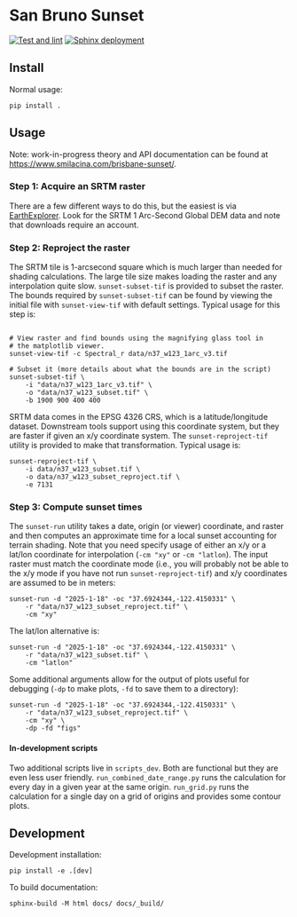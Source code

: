 # San Bruno Sunset

[![Test and lint](https://github.com/jwmccay/brisbane-sunset/actions/workflows/python-package.yml/badge.svg)](https://github.com/jwmccay/brisbane-sunset/actions/workflows/python-package.yml) [![Sphinx deployment](https://github.com/jwmccay/brisbane-sunset/actions/workflows/sphinx.yml/badge.svg)](https://github.com/jwmccay/brisbane-sunset/actions/workflows/sphinx.yml)

## Install

Normal usage:
```shell
pip install .
```

## Usage

Note: work-in-progress theory and API documentation can be found at https://www.smilacina.com/brisbane-sunset/.

### Step 1: Acquire an SRTM raster

There are a few different ways to do this, but the easiest is via [EarthExplorer](https://earthexplorer.usgs.gov). Look for the SRTM 1 Arc-Second Global DEM data and note that downloads require an account.

### Step 2: Reproject the raster

The SRTM tile is 1-arcsecond square which is much larger than needed for shading calculations. The large tile size makes loading the raster and any interpolation quite slow. `sunset-subset-tif` is provided to subset the raster. The bounds required by `sunset-subset-tif` can be found by viewing the initial file with `sunset-view-tif` with default settings. Typical usage for this step is:

```shell

# View raster and find bounds using the magnifying glass tool in
# the matplotlib viewer.
sunset-view-tif -c Spectral_r data/n37_w123_1arc_v3.tif

# Subset it (more details about what the bounds are in the script)
sunset-subset-tif \
    -i "data/n37_w123_1arc_v3.tif" \
    -o "data/n37_w123_subset.tif" \
    -b 1900 900 400 400
```

SRTM data comes in the EPSG 4326 CRS, which is a latitude/longitude dataset. Downstream tools support using this coordinate system, but they are faster if given an x/y coordinate system. The `sunset-reproject-tif` utility is provided to make that transformation. Typical usage is:

```shell
sunset-reproject-tif \
    -i data/n37_w123_subset.tif \
    -o data/n37_w123_subset_reproject.tif \
    -e 7131
```

### Step 3: Compute sunset times

The `sunset-run` utility takes a date, origin (or viewer) coordinate, and raster and then computes an approximate time for a local sunset accounting for terrain shading. Note that you need specify usage of either an x/y or a lat/lon coordinate for interpolation (`-cm "xy"` or `-cm "latlon`). The input raster must match the coordinate mode (i.e., you will probably not be able to the x/y mode if you have not run `sunset-reproject-tif`) and x/y coordinates are assumed to be in meters:

```shell
sunset-run -d "2025-1-18" -oc "37.6924344,-122.4150331" \
    -r "data/n37_w123_subset_reproject.tif" \
    -cm "xy"
```

The lat/lon alternative is:

```shell
sunset-run -d "2025-1-18" -oc "37.6924344,-122.4150331" \
    -r "data/n37_w123_subset.tif" \
    -cm "latlon"
```

Some additional arguments allow for the output of plots useful for debugging (`-dp` to make plots, `-fd` to save them to a directory):

```shell
sunset-run -d "2025-1-18" -oc "37.6924344,-122.4150331" \
    -r "data/n37_w123_subset_reproject.tif" \
    -cm "xy" \
    -dp -fd "figs"
```

#### In-development scripts

Two additional scripts live in `scripts_dev`. Both are functional but they are even less user friendly. `run_combined_date_range.py` runs the calculation for every day in a given year at the same origin. `run_grid.py` runs the calculation for a single day on a grid of origins and provides some contour plots.

## Development

Development installation:
```shell
pip install -e .[dev]
```

To build documentation:
```shell
sphinx-build -M html docs/ docs/_build/
```